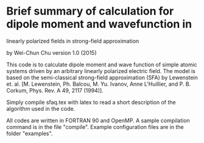# Brief summary of calculation for dipole moment and wavefunction in
linearly polarized fields in strong-field approximation

by Wei-Chun Chu
version 1.0 (2015)

This code is to calculate dipole moment and wave function of simple
atomic systems driven by an arbitrary linearly polarized electric field.
The model is based on the semi-classical strong-field approximation
(SFA) by Lewenstein et. al. [M. Lewenstein, Ph. Balcou, M. Yu. Ivanov,
Anne L’Huillier, and P. B. Corkum, Phys. Rev. A 49, 2117 (1994)].

Simply compile sfaq.tex with latex to read a short description of the
algorithm used in the code.

All codes are written in FORTRAN 90 and OpenMP. A sample compilation
command is in the file "compile". Example configuration files are in
the folder "examples".


